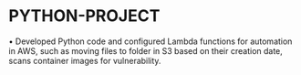 # PYTHON-PROJECT

•	Developed Python code and configured Lambda functions for automation in AWS, such as moving files to folder in S3 based on their creation date, scans container images for vulnerability.
